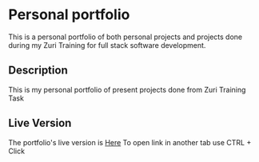 # Personal portfolio
This is a personal portfolio of both personal projects and projects done during my Zuri Training for full stack software development.

## Description
This is my personal portfolio of present projects done from Zuri Training Task 

## Live Version
The portfolio's live version is [Here](https://arthurbazz.github.io/personal-portfolio/index.html)
To open link in another tab use CTRL + Click
